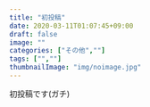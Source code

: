 ```yaml
---
title: "初投稿"
date: 2020-03-11T01:07:45+09:00
draft: false
image: ""
categories: ["その他",""]
tags: ["",""]
thumbnailImage: "img/noimage.jpg"
---
```

初投稿です(ガチ)
